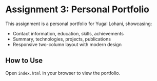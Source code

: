 # Assignment 3: Personal Portfolio

This assignment is a personal portfolio for Yugal Lohani, showcasing:
- Contact information, education, skills, achievements
- Summary, technologies, projects, publications
- Responsive two-column layout with modern design

## How to Use
Open `index.html` in your browser to view the portfolio.
